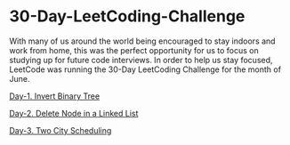 # 30-Day-LeetCoding-Challenge
With many of us around the world being encouraged to stay indoors and work from home, this was the perfect opportunity for us to focus on studying up for future code interviews. In order to help us stay focused, LeetCode was running the 30-Day LeetCoding Challenge for the month of June. 


[Day-1. Invert Binary Tree](https://github.com/snehsagarajput/30-Day-LeetCoding-Challenge-June-2020/blob/master/1.%20Invert%20Binary%20Tree.cpp)

[Day-2. Delete Node in a Linked List](https://github.com/snehsagarajput/30-Day-LeetCoding-Challenge-June-2020/blob/master/2.%20Delete%20Node%20in%20a%20Linked%20List.cpp)

[Day-3. Two City Scheduling](https://github.com/snehsagarajput/30-Day-LeetCoding-Challenge-June-2020/blob/master/3.%20Two%20City%20Scheduling.cpp)
